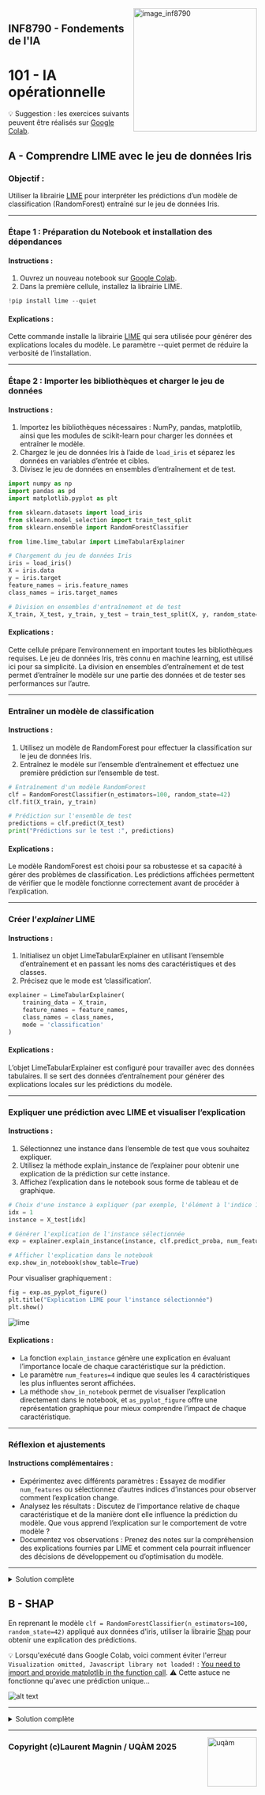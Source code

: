 <script type="text/javascript" async
  src="https://polyfill.io/v3/polyfill.min.js?features=es6">
</script>
<script type="text/javascript" async>
  window.MathJax = {
    tex: {
      inlineMath: [['$', '$'], ['\\(', '\\)']],  // Enables single $ for inline math
      displayMath: [['$$', '$$'], ['\\[', '\\]']]
    },
    svg: {
      fontCache: 'global'
    }
  };
</script>
<script type="text/javascript" async
  src="https://cdnjs.cloudflare.com/ajax/libs/mathjax/3.2.2/es5/tex-mml-chtml.js">
</script>

<img style="float: right;" src="../../images/image_inf8790.png" alt="image_inf8790" width="250"/>

## INF8790 - Fondements de l'IA
# 101 - IA opérationnelle

:bulb: Suggestion : les exercices suivants peuvent être réalisés sur [Google Colab](https://colab.google).

## A - Comprendre LIME avec le jeu de données Iris

### Objectif :
Utiliser la librairie [LIME](https://github.com/marcotcr/lime) pour interpréter les prédictions d’un modèle de classification (RandomForest) entraîné sur le jeu de données Iris.

---

### Étape 1 : Préparation du Notebook et installation des dépendances

#### Instructions :
1.	Ouvrez un nouveau notebook sur [Google Colab](https://colab.google).
2.	Dans la première cellule, installez la librairie LIME.

```Python
!pip install lime --quiet
````
#### Explications :
Cette commande installe la librairie [LIME](https://pypi.org/project/lime/) qui sera utilisée pour générer des explications locales du modèle. Le paramètre --quiet permet de réduire la verbosité de l’installation.

---
### Étape 2 : Importer les bibliothèques et charger le jeu de données

#### Instructions :
1.	Importez les bibliothèques nécessaires : NumPy, pandas, matplotlib, ainsi que les modules de scikit-learn pour charger les données et entraîner le modèle.
2.	Chargez le jeu de données Iris à l’aide de `load_iris` et séparez les données en variables d’entrée et cibles.
3.	Divisez le jeu de données en ensembles d’entraînement et de test.

```Python
import numpy as np
import pandas as pd
import matplotlib.pyplot as plt

from sklearn.datasets import load_iris
from sklearn.model_selection import train_test_split
from sklearn.ensemble import RandomForestClassifier

from lime.lime_tabular import LimeTabularExplainer

# Chargement du jeu de données Iris
iris = load_iris()
X = iris.data
y = iris.target
feature_names = iris.feature_names
class_names = iris.target_names

# Division en ensembles d'entraînement et de test
X_train, X_test, y_train, y_test = train_test_split(X, y, random_state=42, test_size=0.2)
```

#### Explications :
Cette cellule prépare l’environnement en important toutes les bibliothèques requises. Le jeu de données Iris, très connu en machine learning, est utilisé ici pour sa simplicité. La division en ensembles d’entraînement et de test permet d’entraîner le modèle sur une partie des données et de tester ses performances sur l’autre.

---
### Entraîner un modèle de classification

#### Instructions :
1.	Utilisez un modèle de RandomForest pour effectuer la classification sur le jeu de données Iris.
2.	Entraînez le modèle sur l’ensemble d’entraînement et effectuez une première prédiction sur l’ensemble de test.

```Python
# Entraînement d'un modèle RandomForest
clf = RandomForestClassifier(n_estimators=100, random_state=42)
clf.fit(X_train, y_train)

# Prédiction sur l'ensemble de test
predictions = clf.predict(X_test)
print("Prédictions sur le test :", predictions)
````

#### Explications :
Le modèle RandomForest est choisi pour sa robustesse et sa capacité à gérer des problèmes de classification. Les prédictions affichées permettent de vérifier que le modèle fonctionne correctement avant de procéder à l’explication.

---
### Créer l’_explainer_ LIME

#### Instructions :
1.	Initialisez un objet LimeTabularExplainer en utilisant l’ensemble d’entraînement et en passant les noms des caractéristiques et des classes.
2.	Précisez que le mode est ‘classification’.

```Python
explainer = LimeTabularExplainer(
    training_data = X_train,
    feature_names = feature_names,
    class_names = class_names,
    mode = 'classification'
)
```

#### Explications :
L’objet LimeTabularExplainer est configuré pour travailler avec des données tabulaires. Il se sert des données d’entraînement pour générer des explications locales sur les prédictions du modèle.

---
### Expliquer une prédiction avec LIME et visualiser l’explication

#### Instructions :
1.	Sélectionnez une instance dans l’ensemble de test que vous souhaitez expliquer.
2.	Utilisez la méthode explain_instance de l’explainer pour obtenir une explication de la prédiction sur cette instance.
3.	Affichez l’explication dans le notebook sous forme de tableau et de graphique.

```Python
# Choix d'une instance à expliquer (par exemple, l'élément à l'indice 1)
idx = 1
instance = X_test[idx]

# Générer l'explication de l'instance sélectionnée
exp = explainer.explain_instance(instance, clf.predict_proba, num_features=4)

# Afficher l'explication dans le notebook
exp.show_in_notebook(show_table=True)
```

Pour visualiser graphiquement :
```Python
fig = exp.as_pyplot_figure()
plt.title("Explication LIME pour l'instance sélectionnée")
plt.show()
```

![lime](lime.png)

#### Explications :
- La fonction `explain_instance` génère une explication en évaluant l’importance locale de chaque caractéristique sur la prédiction.
- Le paramètre `num_features=4` indique que seules les 4 caractéristiques les plus influentes seront affichées.
- La méthode `show_in_notebook` permet de visualiser l’explication directement dans le notebook, et `as_pyplot_figure` offre une représentation graphique pour mieux comprendre l’impact de chaque caractéristique.

---
### Réflexion et ajustements

#### Instructions complémentaires :
-	Expérimentez avec différents paramètres :
Essayez de modifier `num_features` ou sélectionnez d’autres indices d’instances pour observer comment l’explication change.
-	Analysez les résultats :
Discutez de l’importance relative de chaque caractéristique et de la manière dont elle influence la prédiction du modèle. Que vous apprend l’explication sur le comportement de votre modèle ?
-	Documentez vos observations :
Prenez des notes sur la compréhension des explications fournies par LIME et comment cela pourrait influencer des décisions de développement ou d’optimisation du modèle.

---

<details>
  <summary>Solution complète</summary>
  <a href="https://colab.research.google.com/drive/1sd_uxY3KJmjrFjRG4zNyzcPpOeWpWBlZ?usp=sharing">inf8790_lime.ipynb</a>
</details>

## B - SHAP

En reprenant le modèle `clf = RandomForestClassifier(n_estimators=100, random_state=42)` appliqué aux données d'iris, utiliser la librairie [Shap](https://shap.readthedocs.io/en/latest/example_notebooks/tabular_examples/model_agnostic/Iris%20classification%20with%20scikit-learn.html) pour obtenir une explication des prédictions. 

:bulb: Lorsqu'exécuté dans Google Colab, voici comment éviter l'erreur `Visualization omitted, Javascript library not loaded!` : [You need to import and provide matplotlib in the function call](https://github.com/shap/shap/issues/279#issuecomment-1860945852). :warning: Cette astuce ne fonctionne qu'avec une prédiction unique...

![alt text](shap.png)

---

<details>
  <summary>Solution complète</summary>
  <ul>
  <li><a href="hhttps://colab.research.google.com/drive/1GoW34vACUKA0vCAzBjPsF2sSxwbZWWp-?usp=sharing">inf8790_shap.ipynb</a>
  <li><a href="https://colab.research.google.com/github/reheinrich/shap-tutorials/blob/main/shap-basic-guide.ipynb">shap-basic-guide.ipynb</a>
  </ul>
</details>

--------------- 

<img style="float: right;" align="right" src="../../images/uqam.png" alt="uqàm" width="100"/>

### Copyright (c)Laurent Magnin / UQÀM 2025